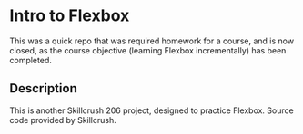 # Intro to Flexbox

This was a quick repo that was required homework for a course, and is now closed, as the course objective (learning Flexbox incrementally) has been completed.

## Description

This is another Skillcrush 206 project, designed to practice Flexbox. Source code provided by Skillcrush.